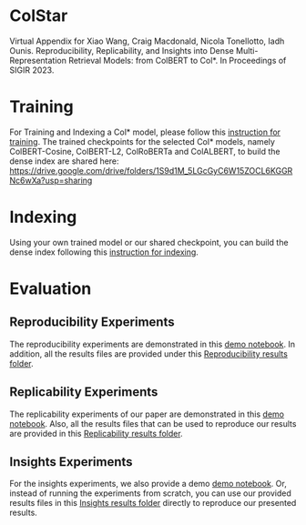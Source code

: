 # ColStar 
Virtual Appendix for Xiao Wang, Craig Macdonald, Nicola Tonellotto, Iadh Ounis. Reproducibility, Replicability, and Insights into Dense Multi-Representation Retrieval Models: from ColBERT to Col*. In Proceedings of SIGIR 2023.


# Training 
For Training and Indexing a Col* model, please follow this [instruction for training](ColStar_models/Training_CMD.md).
The trained checkpoints for the selected Col* models, namely ColBERT-Cosine, ColBERT-L2, ColRoBERTa and ColALBERT, to build the dense index are shared here: https://drive.google.com/drive/folders/1S9d1M_5LGcGyC6W15ZOCL6KGGRNc6wXa?usp=sharing

# Indexing

Using your own trained model or our shared checkpoint, you can build the dense index following this [instruction for indexing](ColStar_models/index.md).




# Evaluation 

## Reproducibility Experiments

The reproducibility experiments are demonstrated in this [demo notebook](Reproducibility%20(RQ1%20Res)/Reproducibility_Demo%20(RQ1%20results).ipynb).
In addition, all the results files are provided under this [Reproducibility results folder](Reproducibility%20(RQ1%20Res)/).


## Replicability Experiments

The replicability experiments of our paper are demonstrated in this [demo notebook](Replicability%20(RQ2%20Res)/Replicability_Demo%20(RQ2%20results).ipynb). Also, all the results files that can be used to reproduce our results are provided in this [Replicability results folder](Replicability%20(RQ2%20Res)/).


## Insights Experiments

For the insights experiments, we also provide a demo [demo notebook](Insights%20(RQ3%20Res)/ColStar_SMP_Demo%20(RQ3%20Res).ipynb).
Or, instead of running the experiments from scratch, you can use our provided results files in this [Insights results folder](Insights%20(RQ3%20Res)/) directly to reproduce our presented results.


